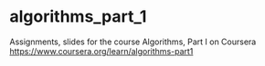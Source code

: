 # algorithms_part_1
Assignments, slides for the course Algorithms, Part I on Coursera  
https://www.coursera.org/learn/algorithms-part1
